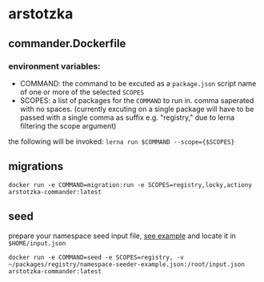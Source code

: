 # arstotzka

## commander.Dockerfile

### environment variables:
- COMMAND: the command to be excuted as a `package.json` script name of one or more of the selected `SCOPES`
- SCOPES: a list of packages for the `COMMAND` to run in. comma saperated with no spaces. (currently excuting on a single package will have to be passed with a single comma as suffix e.g. "registry," due to lerna filtering the scope argument)

the following will be invoked:
`lerna run $COMMAND --scope={$SCOPES}`

## migrations
```
docker run -e COMMAND=migration:run -e SCOPES=registry,locky,actiony arstotzka-commander:latest
```

## seed
prepare your namespace seed input file, [see example](packages/registry/namespace-seeder-example.json) and locate it in `$HOME/input.json`

```
docker run -e COMMAND=seed -e SCOPES=registry, -v ~/packages/registry/namespace-seeder-example.json:/root/input.json arstotzka-commander:latest
```
